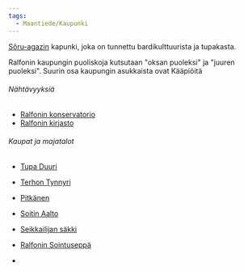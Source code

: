 ```yaml
---
tags:
  - Maantiede/Kaupunki
---
```

[Sôru-agazin](Sôru-agaz.md) kapunki, joka on tunnettu bardikulttuurista ja tupakasta.

Ralfonin kaupungin puoliskoja kutsutaan "oksan puoleksi" ja "juuren puoleksi". Suurin osa kaupungin asukkaista ovat Kääpiöitä

###### Nähtävyyksiä
- [Ralfonin konservatorio](Ralfonin%20konservatorio.md)
- [Ralfonin kirjasto](Ralfonin%20kirjasto.md)

###### Kaupat ja majatalot
- [Tupa Duuri](Tupa%20Duuri.md)
- [Terhon Tynnyri](Terhon%20Tynnyri.md)
- [Pitkänen](Pitkänen.md)

- [Soitin Aalto](Soitin%20Aalto)
- [Seikkailijan säkki](Seikkailijan%20säkki)
- [Ralfonin Sointuseppä](Ralfonin%20Sointuseppä.md)
- 